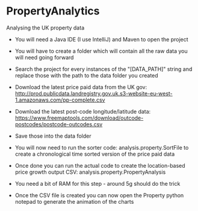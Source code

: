 # PropertyAnalytics
Analysing the UK property data

- You will need a Java IDE (I use IntelliJ) and Maven to open the project
- You will have to create a folder which will contain all the raw data you will need going forward
- Search the project for every instances of the "[DATA_PATH]" string and replace those with the path to the data folder you created

- Download the latest price paid data from the UK gov: http://prod.publicdata.landregistry.gov.uk.s3-website-eu-west-1.amazonaws.com/pp-complete.csv
- Download the latest post-code longitude/latitude data: https://www.freemaptools.com/download/outcode-postcodes/postcode-outcodes.csv
- Save those into the data folder

- You will now need to run the sorter code: analysis.property.SortFile to create a chronological time sorted version of the price paid data
- Once done you can run the actual code to create the location-based price growth output CSV: analysis.property.PropertyAnalysis
- You need a bit of RAM for this step - around 5g should do the trick

- Once the CSV file is created you can now open the Property python notepad to generate the animation of the charts
